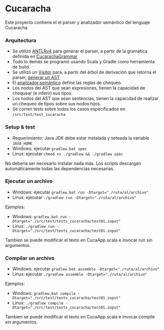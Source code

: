 # Cucaracha

Este proyecto contiene el el parser y analizador semántico del lenguaje Cucaracha.

### Arquitectura

 - Se utilizó [ANTLRv4](http://www.antlr.org/) para generar el parser, a partir de la gramática definida en [CucarachaGrammar](/src/main/antlr/CucarachaGrammar.g4)
 - Todo lo demás se programó usando Scala y Gradle como herramienta de build.
 - Se utilizó un [Visitor](/src/main/scala/ar/edu/unq/parse/tp1/ast/ASTifier.scala) para, a partir del árbol de derivación que retorna el parser, [generar un AST](/src/main/scala/ar/edu/unq/parse/tp1/ast/ASTTree.scala)
 - El [analizador semántico](/src/main/scala/ar/edu/unq/parse/tp1/semantics/SemanticChecker.scala) define las reglas de chequeo.
 - Los nodos del AST que sean expresiones, tienen la capacidad de chequear (e inferir) sus tipos.
 - Los nodos del AST que sean sentencias, tienen la capacidad de realizar un chequeo de tipos sobre sus nodos hijos.
 - Se corren tests sobre todos los casos especificados en `/src/test/test_cucaracha`

### Setup & test

 - Requerimiento: Java JDK debe estar instalada y seteada la variable `JAVA_HOME`
 - Windows: ejecutar `gradlew.bat spec`
 - Linux: ejecutar `chmod +x ./gradlew && ./gradlew spec`
 
 No debería ser necesario instalar nada más. Los scripts descargan automáticamente todas las dependencias necesarias.
 
### Ejecutar un archivo

  - Windows: ejecutar `gradlew.bat run -Dtarget="./ruta/al/archivo"`
  - Linux: ejecutar `./gradlew run -Dtarget="./ruta/al/archivo"`

  Ejemplos:
  - Windows: `gradlew.bat run -Dtarget="./src/test/tests_cucaracha/test01.input"`
  - Linux: `./gradlew run -Dtarget="./src/test/tests_cucaracha/test01.input"`

  Tambien se puede modificar el texto en CucaApp.scala e invocar run sin argumentos.

### Compilar un archivo

  - Windows: ejecutar `gradlew.bat assemble -Dtarget="./ruta/al/archivo"`
  - Linux: ejecutar `./gradlew assemble -Dtarget="./ruta/al/archivo"`

  Ejemplos:
  - Windows: `gradlew.bat compile -Dtarget="./src/test/tests_cucaracha/test01.input"`
  - Linux: `./gradlew compile -Dtarget="./src/test/tests_cucaracha/test01.input"`

  Tambien se puede modificar el texto en CucaApp.scala e invocar compile sin argumentos.
